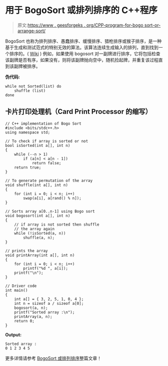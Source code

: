 # 用于 BogoSort 或排列排序的 C++程序

> 原文:[https://www . geesforgeks . org/CPP-program-for-bogo sort-or-arrange-sort/](https://www.geeksforgeeks.org/cpp-program-for-bogosort-or-permutation-sort/)

BogoSort 也称为排列排序、愚蠢排序、缓慢排序、猎枪排序或猴子排序，是一种基于生成和测试范式的特别无效的算法。该算法连续生成输入的排列，直到找到一个排序的。( [Wiki](https://en.wikipedia.org/wiki/Bogosort) )
例如，如果使用 bogosort 对一副牌进行排序，它将包括检查该副牌是否有序，如果没有，则将该副牌抛向空中，随机捡起牌，并重复该过程直到该副牌被排序。

**伪代码:**

```
while not Sorted(list) do
    shuffle (list)
done
```

## 卡片打印处理机（Card Print Processor 的缩写）

```
// C++ implementation of Bogo Sort
#include <bits/stdc++.h>
using namespace std;

// To check if array is sorted or not
bool isSorted(int a[], int n)
{
    while (--n > 1)
        if (a[n] < a[n - 1])
            return false;
    return true;
}

// To generate permutation of the array
void shuffle(int a[], int n)
{
    for (int i = 0; i < n; i++)
        swap(a[i], a[rand() % n]);
}

// Sorts array a[0..n-1] using Bogo sort
void bogosort(int a[], int n)
{
    // if array is not sorted then shuffle
    // the array again
    while (!isSorted(a, n))
        shuffle(a, n);
}

// prints the array
void printArray(int a[], int n)
{
    for (int i = 0; i < n; i++)
        printf("%d ", a[i]);
    printf("\n");
}

// Driver code
int main()
{
    int a[] = { 3, 2, 5, 1, 0, 4 };
    int n = sizeof a / sizeof a[0];
    bogosort(a, n);
    printf("Sorted array :\n");
    printArray(a, n);
    return 0;
}
```

**Output:** 

```
Sorted array :
0 1 2 3 4 5
```

更多详情请参考 [BogoSort 或排列排序](https://www.geeksforgeeks.org/bogosort-permutation-sort/)整篇文章！